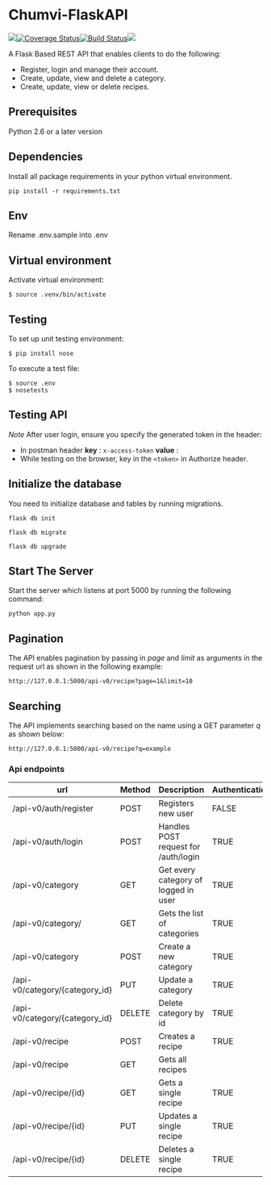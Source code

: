 # Chumvi-FlaskAPI
<a class="badge-align" href="https://www.codacy.com/app/samachola/chumvi_api?utm_source=github.com&amp;utm_medium=referral&amp;utm_content=samachola/chumvi_api&amp;utm_campaign=Badge_Grade"><img src="https://api.codacy.com/project/badge/Grade/8798ea6e9fbe4958bf3feb52e3c53981"/></a><a href='https://coveralls.io/github/samachola/chumvi_api'><img src='https://coveralls.io/repos/github/samachola/chumvi_api/badge.svg?branch=api' alt='Coverage Status'/></a><a href='https://travis-ci.org/samachola/chumvi_api'><img src='https://travis-ci.org/samachola/chumvi_api.svg?branch=develop' alt='Build Status' /></a><a href="https://codeclimate.com/github/samachola/chumvi_api/maintainability"><img src="https://api.codeclimate.com/v1/badges/142de535e6bed3e16354/maintainability" /></a>


A Flask Based REST API that enables clients to do the following:

- Register, login and manage their account.
- Create, update, view and delete a category.
- Create, update, view or delete recipes.


## Prerequisites

Python 2.6 or a later version

## Dependencies
Install all package requirements in your python virtual environment.
```
pip install -r requirements.txt
```
## Env
Rename .env.sample into .env

## Virtual environment
Activate virtual environment:

```
$ source .venv/bin/activate
```

## Testing
To set up unit testing environment:

```
$ pip install nose
```

To execute a test file:

```
$ source .env
$ nosetests
```

## Testing API

*Note* After user login, ensure you  specify the generated token in the header:

- In postman header **key** : `x-access-token` **value** : <token>
- While testing on the browser, key in the `<token>` in Authorize header.

## Initialize the database
You need to initialize database and tables by running migrations.

```
flask db init

flask db migrate

flask db upgrade

```

## Start The Server
Start the server which listens at port 5000 by running the following command:
```
python app.py

```
## Pagination

The API enables pagination by passing in *page* and *limit* as arguments in the request url as shown in the following example:

```
http://127.0.0.1:5000/api-v0/recipe?page=1&limit=10

```

## Searching

The API implements searching based on the name using a GET parameter *q* as shown below:

```
http://127.0.0.1:5000/api-v0/recipe?q=example

```

### Api endpoints

| url | Method|  Description| Authentication |
| --- | --- | --- | --- |
| /api-v0/auth/register | POST | Registers new user | FALSE
| /api-v0/auth/login | POST | Handles POST request for /auth/login | TRUE
| /api-v0/category | GET | Get every category of logged in user|TRUE
| /api-v0/category/ | GET | Gets the list of categories |TRUE
| /api-v0/category | POST | Create a new category|TRUE
| /api-v0/category/{category_id}  | PUT | Update a category|TRUE
| /api-v0/category/{category_id} | DELETE | Delete category by id|TRUE
| /api-v0/recipe | POST | Creates a recipe|TRUE
| /api-v0/recipe | GET | Gets all recipes
| /api-v0/recipe/{id} | GET | Gets a single recipe|TRUE
| /api-v0/recipe/{id} | PUT | Updates a single recipe|TRUE
| /api-v0/recipe/{id} | DELETE | Deletes a single recipe|TRUE